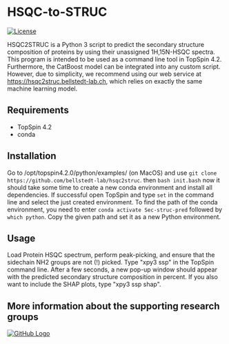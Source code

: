 # HSQC-to-STRUC
[![License](https://img.shields.io/badge/License-MIT%202.0-blue.svg)](https://opensource.org/licenses/MIT)

HSQC2STRUC is a Python 3 script to predict the secondary structure composition of proteins by using their unassigned 1H,15N-HSQC spectra. This program is intended to be used as a command line tool in TopSpin 4.2. Furthermore, the CatBoost model can be integrated into any custom script. However, due to simplicity, we recommend using our web service at https://hsqc2struc.bellstedt-lab.ch, which relies on exactly the same machine learning model.

## Requirements
- TopSpin 4.2
- conda

## Installation
Go to /opt/topspin4.2.0/python/examples/ (on MacOS) and use 
```git clone https://github.com/bellstedt-lab/hsqc2struc```.
then
```bash init.bash```
now it should take some time to create a new conda environment and install all dependencies.
If successful open TopSpin and type ```set``` in the command line and select the just created environment. 
To find the path of the conda environment, you need to enter ```conda activate Sec-struc-pred``` followed by ```which python```. Copy the given path and set it as a new Python environment.

## Usage
Load Protein HSQC spectrum, perform peak-picking, and ensure that the sidechain NH2 groups are not (!) picked. Type "xpy3 ssp" in the TopSpin command line. After a few seconds, a new pop-up window should appear with the predicted secondary structure composition in percent. If you also want to include the SHAP plots, type "xpy3 ssp shap".
 


## More information about the supporting research groups
[![GitHub Logo](https://www.bellstedt-lab.ch/images/logo_blab_400px.png)](https://www.bellstedt-lab.ch)
